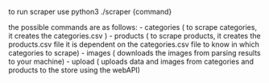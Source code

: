 to run scraper use python3 ./scraper {command}

the possible commands are as follows:
    - categories ( to scrape categories, it creates the categories.csv )
    - products   ( to scrape products, it creates the products.csv file 
                   it is dependent on the categories.csv file to know in which
                   categories to scrape)
    - images     ( downloads the images from parsing results to your machine)
    - upload     (  uploads data and images from categories and products to the store using the
                    webAPI)
